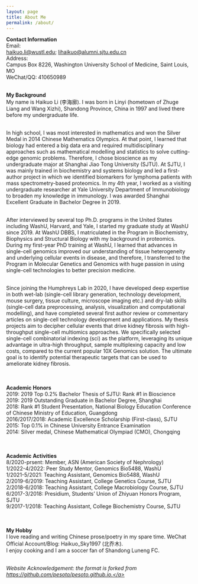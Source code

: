 ```yaml
---
layout: page
title: About Me
permalink: /about/
---
```


<p style="text-align:justify">
  
<strong>Contact Information</strong><br>
Email:<br>
haikuo.li@wustl.edu; lihaikuo@alumni.sjtu.edu.cn<br>
Address:<br>
Campus Box 8226, Washington University School of Medicine, Saint Louis, MO<br>
WeChat/QQ:
410650989<br>
<br>


<strong>My Background</strong><br>
  My name is Haikuo Li (李海廓). I was born in Linyi (hometown of Zhuge Liang and Wang Xizhi), Shandong Province, China in 1997 and lived there before my undergraduate life.<br><br>
  
  In high school, I was most interested in mathematics and won the Silver Medal in 2014 Chinese Mathematics Olympics. At that point, I learned that biology had entered a big data era and required multidisciplinary approaches such as mathematical modelling and statistics to solve cutting-edge genomic problems. Therefore, I chose bioscience as my undergraduate major at Shanghai Jiao Tong University (SJTU). At SJTU, I was mainly trained in biochemistry and systems biology and led a first-author project in which we identified biomarkers for lymphoma patients with mass spectrometry-based proteomics. In my 4th year, I worked as a visiting undergraduate researcher at Yale University Department of Immunobiology to broaden my knowledge in immunology. I was awarded Shanghai Excellent Graduate in Bachelor Degree in 2019.<br><br>
  
  After interviewed by several top Ph.D. programs in the United States including WashU, Harvard, and Yale, I started my graduate study at WashU since 2019. At WashU DBBS, I matriculated in the Program in Biochemistry, Biophysics and Structural Biology with my background in proteomics. During my first-year PhD training at WashU, I learned that advances in single-cell genomics improved our understanding of tissue heterogeneity and underlying cellular events in disease, and therefore, I transferred to the Program in Molecular Genetics and Genomics with huge passion in using single-cell technologies to better precision medicine.<br><br>
  
  Since joining the Humphreys Lab in 2020, I have developed deep expertise in both wet-lab (single-cell library generation, technology development, mouse surgery, tissue culture, microscope imaging etc.) and dry-lab skills (single-cell data preprocessing, analysis, visualization and computational modelling), and have completed several first author review or commentary articles on single-cell technology development and applications. My thesis projects aim to decipher cellular events that drive kidney fibrosis with high-throughput single-cell multiomics approaches. We specifically selected single-cell combinatorial indexing (sci) as the platform, leveraging its unique advantage in ultra-high throughput, sample multiplexing capacity and low costs, compared to the current popular 10X Genomics solution. The ultimate goal is to identify potential therapeutic targets that can be used to ameliorate kidney fibrosis.<br>
<br><br>


<strong>Academic Honors</strong><br>
2019:	2019 Top 0.2% Bachelor Thesis of SJTU: Rank #1 in Bioscience<br>
2019:	2019 Outstanding Graduate in Bachelor Degree, Shanghai<br>
2018:	Rank #1 Student Presentation, National Biology Education Conference of Chinese Ministry of Education, Guangdong<br>
2016/2017/2018:	Academic Excellence Scholarship (First-class), SJTU<br>
2015:	Top 0.1% in Chinese University Entrance Examination<br>
2014:	Silver medal, Chinese Mathematical Olympiad (CMO), Chongqing<br>
<br><br>


<strong>Academic Activities</strong><br>
8/2020-prsent:  Member, ASN (American Society of Nephrology)<br>
1/2022-4/2022:	Peer Study Mentor,  Genomics Bio5488, WashU<br>
1/2021-5/2021:	Teaching Assistant, Genomics Bio5488, WashU<br>
2/2019-6/2019:	Teaching Assistant, College Genetics Course, SJTU<br>
2/2018-6/2018:	Teaching Assistant, College Macrobiology Course, SJTU<br>
6/2017-3/2018:	Presidium, Students’ Union of Zhiyuan Honors Program, SJTU<br>
9/2017-1/2018:	Teaching Assistant, College Biochemistry Course, SJTU<br>
<br><br>




<strong>My Hobby</strong><br>
I love reading and writing Chinese prose/poetry in my spare time. WeChat Official Account/Blog: Haikuo_Sky1997 (北乔木).<br>
I enjoy cooking and I am a soccer fan of Shandong Luneng FC.
<br><br>

<i>Website Acknowledgement: the format is forked from <a href="https://github.com/pesoto/pesoto.github.io" target="_self">https://github.com/pesoto/pesoto.github.io.</a></i>
<br></p>
